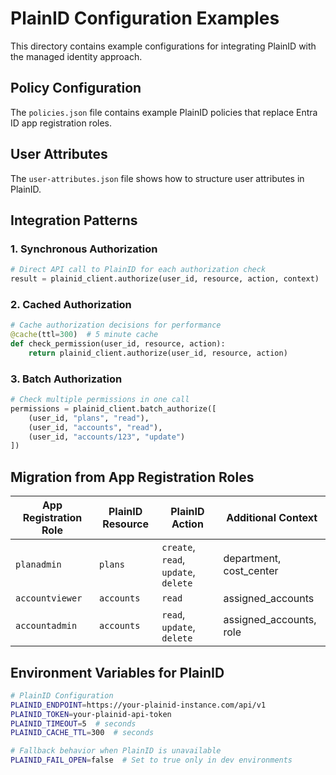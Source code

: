 # PlainID Configuration Examples

This directory contains example configurations for integrating PlainID with the managed identity approach.

## Policy Configuration

The `policies.json` file contains example PlainID policies that replace Entra ID app registration roles.

## User Attributes

The `user-attributes.json` file shows how to structure user attributes in PlainID.

## Integration Patterns

### 1. Synchronous Authorization
```python
# Direct API call to PlainID for each authorization check
result = plainid_client.authorize(user_id, resource, action, context)
```

### 2. Cached Authorization  
```python
# Cache authorization decisions for performance
@cache(ttl=300)  # 5 minute cache
def check_permission(user_id, resource, action):
    return plainid_client.authorize(user_id, resource, action)
```

### 3. Batch Authorization
```python
# Check multiple permissions in one call
permissions = plainid_client.batch_authorize([
    (user_id, "plans", "read"),
    (user_id, "accounts", "read"),
    (user_id, "accounts/123", "update")
])
```

## Migration from App Registration Roles

| App Registration Role | PlainID Resource | PlainID Action | Additional Context |
|----------------------|------------------|----------------|-------------------|
| `planadmin` | `plans` | `create`, `read`, `update`, `delete` | department, cost_center |
| `accountviewer` | `accounts` | `read` | assigned_accounts |
| `accountadmin` | `accounts` | `read`, `update`, `delete` | assigned_accounts, role |

## Environment Variables for PlainID

```bash
# PlainID Configuration
PLAINID_ENDPOINT=https://your-plainid-instance.com/api/v1
PLAINID_TOKEN=your-plainid-api-token
PLAINID_TIMEOUT=5  # seconds
PLAINID_CACHE_TTL=300  # seconds

# Fallback behavior when PlainID is unavailable
PLAINID_FAIL_OPEN=false  # Set to true only in dev environments
```